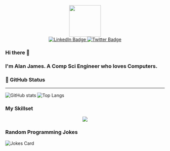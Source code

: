 

<div id="header" align="center">
  <img src="https://media.giphy.com/media/M9gbBd9nbDrOTu1Mqx/giphy.gif" width="100"/>
</div>

<div id="badges" align="center">
  <a href="https://www.linkedin.com/in/alan-james-74926024b">
    <img src="https://img.shields.io/badge/LinkedIn-blue?style=for-the-badge&logo=linkedin&logoColor=white" alt="LinkedIn Badge"/>
  </a>
  <a href="https://twitter.com/AlanJam50752834">
    <img src="https://img.shields.io/badge/Twitter-blue?style=for-the-badge&logo=twitter&logoColor=white" alt="Twitter Badge"/>
  </a>
</div>

### Hi there 👋

### I'm Alan James. A Comp Sci Engineer who loves Computers.

<!--
**alanJames00/alanJames00** is a ✨ _special_ ✨ repository because its `README.md` (this file) appears on your GitHub profile.

Here are some ideas to get you started:

- 🔭 I’m currently working on ...
- 🌱 I’m currently learning ...
- 👯 I’m looking to collaborate on ...
- 🤔 I’m looking for help with ...
- 💬 Ask me about ...
- 📫 How to reach me: ...
- 😄 Pronouns: ...
- ⚡ Fun fact: ...
-->
### 👑 GitHub Status
___
![GitHub stats](https://github-readme-stats.vercel.app/api?username=alanjames00&show_icons=true&theme=tokyonight)
![Top Langs](https://github-readme-stats.vercel.app/api/top-langs/?username=alanjames00&theme=tokyonight)
### My Skillset
<p align="center">
  <a href="https://skillicons.dev">
    <img src="https://skillicons.dev/icons?i=git,docker,c,vim,arduino,bash,bootstrap,cpp,express,firebase,linux,mongodb,netlify,nodejs,postman,py,raspberrypi,vercel" />
  </a>
</p>

### Random Programming Jokes
<!-- Markdown -->


![Jokes Card](https://readme-jokes.vercel.app/api?hideBorder&theme=react&qColor=%23944bcc&aColor=%23bbdb51)
